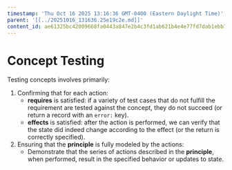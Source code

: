 ```yaml
---
timestamp: 'Thu Oct 16 2025 13:16:36 GMT-0400 (Eastern Daylight Time)'
parent: '[[../20251016_131636.25e19c2e.md]]'
content_id: ae61325bc42009668fa0443a847e2b4c3fd1ab621b4e4e77fd7dab1ebb7f7fda
---
```


# Concept Testing

Testing concepts involves primarily:

1. Confirming that for each action:
   * **requires** is satisfied: if a variety of test cases that do not fulfill the requirement are tested against the concept, they do not succeed (or return a record with an `error:` key).
   * **effects** is satisfied: after the action is performed, we can verify that the state did indeed change according to the effect (or the return is correctly specified).
2. Ensuring that the **principle** is fully modeled by the actions:
   * Demonstrate that the series of actions described in the **principle**, when performed, result in the specified behavior or updates to state.
